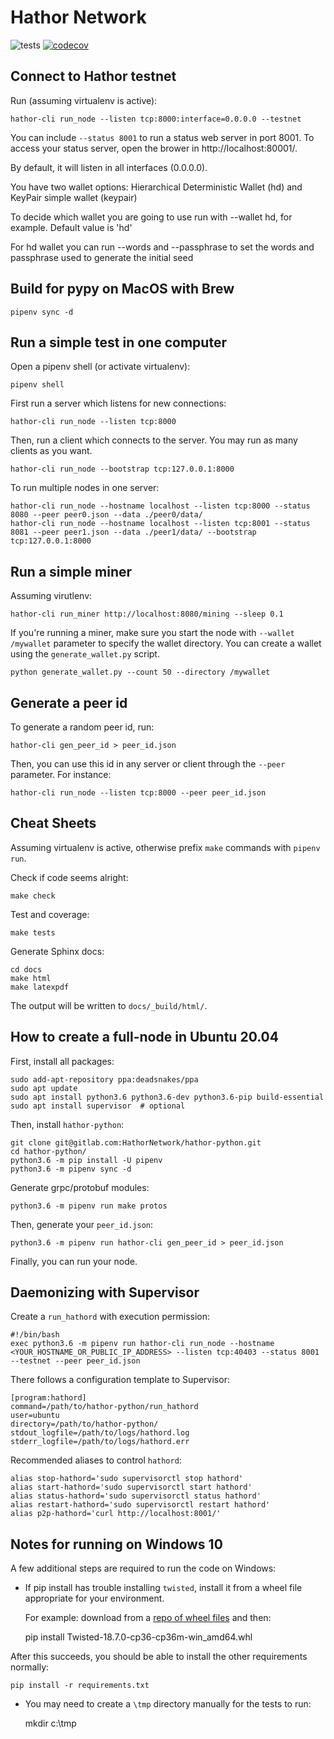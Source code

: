 Hathor Network
==============

![tests](https://github.com/HathorNetwork/hathor-core/workflows/tests/badge.svg)
[![codecov](https://codecov.io/gh/hathornetwork/hathor-core/branch/dev/graph/badge.svg)](https://codecov.io/gh/hathornetwork/hathor-core)


Connect to Hathor testnet
------

Run (assuming virtualenv is active):

    hathor-cli run_node --listen tcp:8000:interface=0.0.0.0 --testnet

You can include `--status 8001` to run a status web server in port 8001. To access your
status server, open the brower in http://localhost:80001/.

By default, it will listen in all interfaces (0.0.0.0).

You have two wallet options: Hierarchical Deterministic Wallet (hd) and KeyPair simple wallet (keypair)

To decide which wallet you are going to use run with --wallet hd, for example. Default value is 'hd'

For hd wallet you can run --words and --passphrase to set the words and passphrase used to generate the initial seed


Build for pypy on MacOS with Brew
------

    pipenv sync -d


Run a simple test in one computer
------

Open a pipenv shell (or activate virtualenv):

    pipenv shell

First run a server which listens for new connections:

    hathor-cli run_node --listen tcp:8000

Then, run a client which connects to the server. You may run as many clients as you want.

    hathor-cli run_node --bootstrap tcp:127.0.0.1:8000

To run multiple nodes in one server:

    hathor-cli run_node --hostname localhost --listen tcp:8000 --status 8080 --peer peer0.json --data ./peer0/data/
    hathor-cli run_node --hostname localhost --listen tcp:8001 --status 8081 --peer peer1.json --data ./peer1/data/ --bootstrap tcp:127.0.0.1:8000


Run a simple miner
------

Assuming virutlenv:

    hathor-cli run_miner http://localhost:8080/mining --sleep 0.1

If you're running a miner, make sure you start the node with `--wallet /mywallet` parameter to specify the wallet directory. You can create a wallet using the `generate_wallet.py` script.

    python generate_wallet.py --count 50 --directory /mywallet


Generate a peer id
------

To generate a random peer id, run:

    hathor-cli gen_peer_id > peer_id.json

Then, you can use this id in any server or client through the `--peer` parameter. For instance:

    hathor-cli run_node --listen tcp:8000 --peer peer_id.json



Cheat Sheets
------

Assuming virtualenv is active, otherwise prefix `make` commands with `pipenv run`.

Check if code seems alright:

    make check

Test and coverage:

    make tests

Generate Sphinx docs:

    cd docs
    make html
    make latexpdf

The output will be written to `docs/_build/html/`.


How to create a full-node in Ubuntu 20.04
------

First, install all packages:

    sudo add-apt-repository ppa:deadsnakes/ppa
    sudo apt update
    sudo apt install python3.6 python3.6-dev python3.6-pip build-essential 
    sudo apt install supervisor  # optional    

Then, install `hathor-python`:

    git clone git@gitlab.com:HathorNetwork/hathor-python.git
    cd hathor-python/
    python3.6 -m pip install -U pipenv     
    python3.6 -m pipenv sync -d

Generate grpc/protobuf modules:

    python3.6 -m pipenv run make protos

Then, generate your `peer_id.json`:

    python3.6 -m pipenv run hathor-cli gen_peer_id > peer_id.json

Finally, you can run your node.


Daemonizing with Supervisor
------

Create a `run_hathord` with execution permission:

    #!/bin/bash
    exec python3.6 -m pipenv run hathor-cli run_node --hostname <YOUR_HOSTNAME_OR_PUBLIC_IP_ADDRESS> --listen tcp:40403 --status 8001 --testnet --peer peer_id.json

There follows a configuration template to Supervisor:

    [program:hathord]
    command=/path/to/hathor-python/run_hathord
    user=ubuntu
    directory=/path/to/hathor-python/
    stdout_logfile=/path/to/logs/hathord.log
    stderr_logfile=/path/to/logs/hathord.err

Recommended aliases to control `hathord`:

    alias stop-hathord='sudo supervisorctl stop hathord'
    alias start-hathord='sudo supervisorctl start hathord'
    alias status-hathord='sudo supervisorctl status hathord'
    alias restart-hathord='sudo supervisorctl restart hathord'
    alias p2p-hathord='curl http://localhost:8001/'


Notes for running on Windows 10
------

A few additional steps are required to run the code on Windows:

* If pip install has trouble installing `twisted`, install it from a wheel file appropriate for your environment.

    For example: download from a [repo of wheel files](https://www.lfd.uci.edu/~gohlke/pythonlibs/#twisted) and then:


    pip install Twisted-18.7.0-cp36-cp36m-win_amd64.whl

After this succeeds, you should be able to install the other requirements normally:

    pip install -r requirements.txt


* You may need to create a `\tmp` directory manually for the tests to run:

    mkdir c:\tmp

